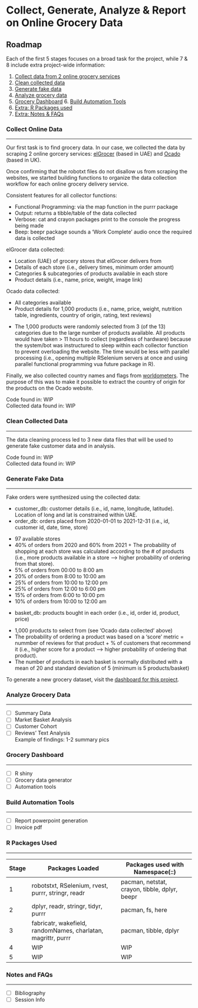 
# Collect, Generate, Analyze & Report on Online Grocery Data

## Roadmap

Each of the first 5 stages focuses on a broad task for the project,
while 7 & 8 include extra project-wide information:  
1. [Collect data from 2 online grocery services](#collect-online-data)  
2. [Clean collected data](#clean-collected-data)  
3. [Generate fake data](#generate-fake-data)  
4. [Analyze grocery data](#analyze-grocery-data)  
5. [Grocery Dashboard](#grocery-dashboard) 6. [Build Automation
Tools](#build-automation-tools)  
7. [Extra: R Packages used](#r-packages-used)  
8. [Extra: Notes & FAQs](#notes-and-faqs)

### Collect Online Data

------------------------------------------------------------------------

Our first task is to find grocery data. In our case, we collected the
data by scraping 2 online gorcery services:
[elGrocer](https://www.elgrocer.com) (based in UAE) and
[Ocado](https://www.ocado.com) (based in UK).

Once confirming that the robotxt files do not disallow us from scraping
the websites, we started building functions to organize the data
collection workflow for each online grocery delivery service.

Consistent features for all collector functions:  
- Functional Programming: via the map function in the purrr package  
- Output: returns a tibble/table of the data collected  
- Verbose: cat and crayon packages print to the console the progress
being made  
- Beep: beepr package sounds a ‘Work Complete’ audio once the required
data is collected

elGrocer data collected:  
- Location (UAE) of grocery stores that elGrocer delivers from  
- Details of each store (i.e., delivery times, minimum order amount)  
- Categories & subcategories of products available in each store  
- Product details (i.e., name, price, weight, image link)

Ocado data collected:  
- All categories available  
- Product details for 1,000 products (i.e., name, price, weight,
nutrition table, ingredients, country of origin, rating, text reviews)  
+ The 1,000 products were randomly selected from 3 (of the 13)
categories due to the large number of products available. All products
would have taken \> 11 hours to collect (regardless of hardware) because
the system/bot was instructured to sleep within each collector function
to prevent overloading the website. The time would be less with parallel
processing (i.e., opening multiple RSelenium servers at once and using
parallel functional programming vua future package in R).

Finally, we also collected country names and flags from
[worldometers](https://www.worldometers.info/geography/flags-of-the-world/).
The purpose of this was to make it possible to extract the country of
origin for the products on the Ocado website.

Code found in: WIP  
Collected data found in: WIP

### Clean Collected Data

------------------------------------------------------------------------

The data cleaning process led to 3 new data files that will be used to  
generate fake customer data and in analysis.

Code found in: WIP  
Collected data found in: WIP

### Generate Fake Data

------------------------------------------------------------------------

Fake orders were synthesized using the collected data:  
- customer_db: customer details (i.e., id, name, longitude, latitude).
Location of long and lat is constrained within UAE.  
- order_db: orders placed from 2020-01-01 to 2021-12-31 (i.e., id,
customer id, date, time, store)  
+ 97 available stores  
+ 40% of orders from 2020 and 60% from 2021 + The probability of
shopping at each store was calculated according to the # of products
(i.e., more products available in a store —> higher probability of
ordering from that store).  
+ 5% of orders from 00:00 to 8:00 am  
+ 20% of orders from 8:00 to 10:00 am  
+ 25% of orders from 10:00 to 12:00 pm  
+ 25% of orders from 12:00 to 6:00 pm  
+ 15% of orders from 6:00 to 10:00 pm  
+ 10% of orders from 10:00 to 12:00 am  
- basket_db: products bought in each order (i.e., id, order id, product,
price)  
+ 1,000 products to select from (see ‘Ocado data collected’ above)  
+ The probability of ordering a product was based on a ‘score’ metric =
nummber of reviews for that product + % of customers that recommend it
(i.e., higher score for a product —> higher probability of ordering that
product).  
+ The number of products in each basket is normally distributed with a
mean of 20 and standard deviation of 5 (minimum is 5 products/basket)

To generate a new grocery dataset, visit the [dashboard for this
project](#grocery-dashboard).

### Analyze Grocery Data

------------------------------------------------------------------------

-   [ ] Summary Data  
-   [ ] Market Basket Analysis  
-   [ ] Customer Cohort  
-   [ ] Reviews’ Text Analysis  
    Example of findings: 1-2 summary pics

### Grocery Dashboard

------------------------------------------------------------------------

-   [ ] R shiny
-   [ ] Grocery data generator
-   [ ] Automation tools

### Build Automation Tools

------------------------------------------------------------------------

-   [ ] Report powerpoint generation  
-   [ ] Invoice pdf

### R Packages Used

------------------------------------------------------------------------

| **Stage** | **Packages Loaded**                                           | **Packages used with Namespace(::)**          |
|-----------|---------------------------------------------------------------|-----------------------------------------------|
| 1         | robotstxt, RSelenium, rvest, purrr, stringr, readr            | pacman, netstat, crayon, tibble, dplyr, beepr |
| 2         | dplyr, readr, stringr, tidyr, purrr                           | pacman, fs, here                              |
| 3         | fabricatr, wakefield, randomNames, charlatan, magrittr, purrr | pacman, tibble, dplyr                         |
| 4         | WIP                                                           | WIP                                           |
| 5         | WIP                                                           | WIP                                           |

### Notes and FAQs

------------------------------------------------------------------------

-   [ ] Bibliography  
-   [ ] Session Info
